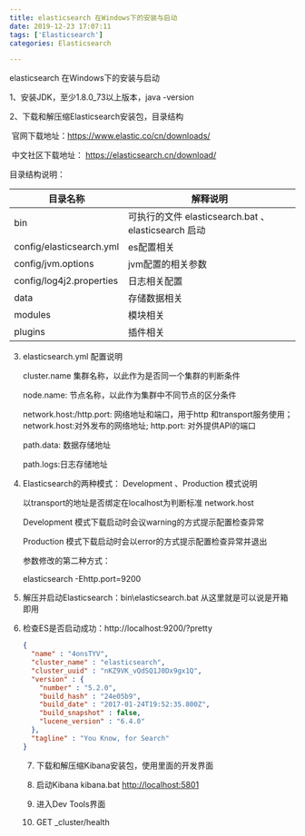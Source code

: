 ```yaml
---
title: elasticsearch 在Windows下的安装与启动
date: 2019-12-23 17:07:11
tags: ['Elasticsearch']
categories: Elasticsearch

---
```


elasticsearch 在Windows下的安装与启动

1、安装JDK，至少1.8.0_73以上版本，java -version

2、下载和解压缩Elasticsearch安装包，目录结构

​    官网下载地址：https://www.elastic.co/cn/downloads/

​    中文社区下载地址： https://elasticsearch.cn/download/ 

目录结构说明：

| 目录名称                 | 解释说明                                            |
| ------------------------ | --------------------------------------------------- |
| bin                      | 可执行的文件 elasticsearch.bat 、elasticsearch 启动 |
| config/elasticsearch.yml | es配置相关                                          |
| config/jvm.options       | jvm配置的相关参数                                   |
| config/log4j2.properties | 日志相关配置                                        |
| data                     | 存储数据相关                                        |
| modules                  | 模块相关                                            |
| plugins                  | 插件相关                                            |

3. elasticsearch.yml 配置说明

   cluster.name 集群名称，以此作为是否同一个集群的判断条件

   node.name: 节点名称，以此作为集群中不同节点的区分条件

   network.host:/http.port:  网络地址和端口，用于http 和transport服务使用；network.host:对外发布的网络地址; http.port: 对外提供API的端口

   path.data: 数据存储地址

   path.logs:日志存储地址

4. Elasticsearch的两种模式： Development 、Production 模式说明

   以transport的地址是否绑定在localhost为判断标准 network.host

   Development  模式下载启动时会议warning的方式提示配置检查异常

   Production 模式下载启动时会以error的方式提示配置检查异常并退出

   参数修改的第二种方式：

   elasticsearch  -Ehttp.port=9200

5. 解压并启动Elasticsearch：bin\elasticsearch.bat  从这里就是可以说是开箱即用

6. 检查ES是否启动成功：http://localhost:9200/?pretty

   ```json
   {
     "name" : "4onsTYV",
     "cluster_name" : "elasticsearch",
     "cluster_uuid" : "nKZ9VK_vQdSQ1J0Dx9gx1Q",
     "version" : {
       "number" : "5.2.0",
       "build_hash" : "24e05b9",
       "build_date" : "2017-01-24T19:52:35.800Z",
       "build_snapshot" : false,
       "lucene_version" : "6.4.0"
     },
     "tagline" : "You Know, for Search"
   }
   ```

   7. 下载和解压缩Kibana安装包，使用里面的开发界面

   8. 启动Kibana kibana.bat  <http://localhost:5801>

   9. 进入Dev Tools界面

   10. GET _cluster/health


​     